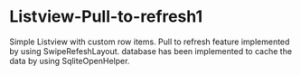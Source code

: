 # Listview-Pull-to-refresh1
Simple Listview with custom row items.
Pull to refresh feature implemented by using SwipeRefeshLayout.
database has been implemented to cache the data by using SqliteOpenHelper.
